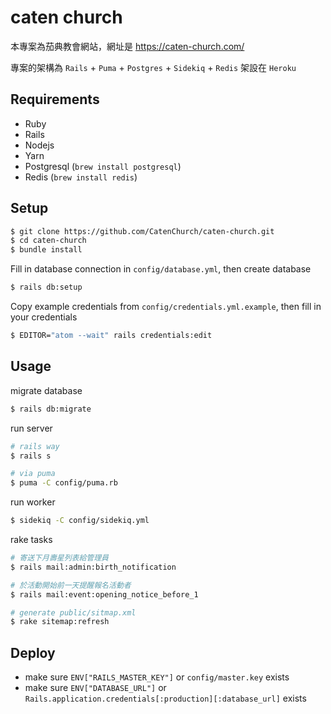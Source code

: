 # caten church

本專案為茄典教會網站，網址是 <https://caten-church.com/>

專案的架構為 `Rails` + `Puma` + `Postgres` + `Sidekiq` + `Redis` 架設在 `Heroku`

## Requirements

- Ruby
- Rails
- Nodejs
- Yarn
- Postgresql (`brew install postgresql`)
- Redis (`brew install redis`)

## Setup

```sh
$ git clone https://github.com/CatenChurch/caten-church.git
$ cd caten-church
$ bundle install
```

Fill in database connection in `config/database.yml`, then create database

```sh
$ rails db:setup
```

Copy example credentials from `config/credentials.yml.example`, then fill in your credentials

```sh
$ EDITOR="atom --wait" rails credentials:edit
```

## Usage

migrate database

```sh
$ rails db:migrate
```

run server

```sh
# rails way
$ rails s

# via puma
$ puma -C config/puma.rb
```

run worker

```sh
$ sidekiq -C config/sidekiq.yml
```

rake tasks

```sh
# 寄送下月壽星列表給管理員
$ rails mail:admin:birth_notification

# 於活動開始前一天提醒報名活動者
$ rails mail:event:opening_notice_before_1

# generate public/sitmap.xml
$ rake sitemap:refresh
```

## Deploy

 - make sure `ENV["RAILS_MASTER_KEY"]` or `config/master.key` exists
 - make sure `ENV["DATABASE_URL"]` or `Rails.application.credentials[:production][:database_url]` exists